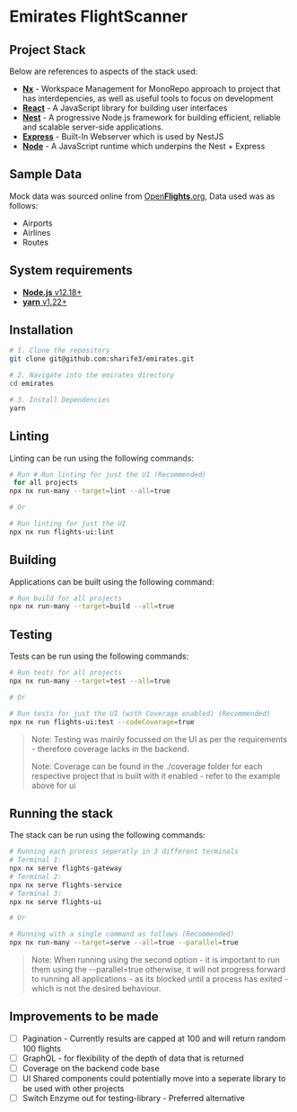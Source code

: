 # Emirates FlightScanner

## Project Stack

Below are references to aspects of the stack used:

- [**Nx**](https://nx.dev) - Workspace Management for MonoRepo approach to project that has interdepencies, as well as useful tools to focus on development
- [**React**](https://reactjs.org) - A JavaScript library for building user interfaces
- [**Nest**](https://nestjs.com) - A progressive Node.js framework for building efficient, reliable and scalable server-side applications.
- [**Express**](https://expressjs.com) - Built-In Webserver which is used by NestJS
- [**Node**](https://nodejs.org) - A JavaScript runtime which underpins the Nest + Express

## Sample Data

Mock data was sourced online from [Open**Flights**.org](https://openflights.org/data.html), Data used was as follows:

- Airports
- Airlines
- Routes

## System requirements

- [**Node.js** v12.18+](https://nodejs.org/en/)
- [**yarn** v1.22+](https://classic.yarnpkg.com/en/)

## Installation

```bash
# 1. Clone the repository
git clone git@github.com:sharife3/emirates.git

# 2. Navigate into the emirates directory
cd emirates

# 3. Install Dependencies
yarn
```
## Linting
Linting can be run using the following commands:
```bash
# Run # Run linting for just the UI (Recommended)
 for all projects
npx nx run-many --target=lint --all=true

# Or

# Run linting for just the UI
npx nx run flights-ui:lint 
```

## Building
Applications can be built using the following command:
```bash
# Run build for all projects
npx nx run-many --target=build --all=true 
```

## Testing
Tests can be run using the following commands:
```bash
# Run tests for all projects
npx nx run-many --target=test --all=true

# Or

# Run tests for just the UI (with Coverage enabled) (Recommended)
npx nx run flights-ui:test --codeCoverage=true 
```
> Note: Testing was mainly focussed on the UI as per the requirements - therefore coverage lacks in the backend.
> 
> Note: Coverage can be found in the ./coverage folder for each respective project that is built with it enabled - refer to the example above for ui 


## Running the stack
The stack can be run using the following commands:
```bash
# Running each process seperatly in 3 different terminals
# Terminal 1:
npx nx serve flights-gateway
# Terminal 2:
npx nx serve flights-service
# Terminal 3:
npx nx serve flights-ui

# Or 

# Running with a single command as follows (Recommended)
npx nx run-many --target=serve --all=true --parallel=true
```
> Note: When running using the second option - it is important to run them using the --parallel=true otherwise, it will not progress forward to running all applications - as its blocked until a process has exited - which is not the desired behaviour.


## Improvements to be made

- [ ] Pagination - Currently results are capped at 100 and will return random 100 flights
- [ ] GraphQL - for flexibility of the depth of data that is returned
- [ ] Coverage on the backend code base
- [ ] UI Shared components could potentially move into a seperate library to be used with other projects
- [ ] Switch Enzyme out for testing-library - Preferred alternative
